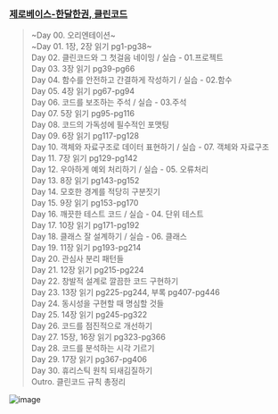 ### [제로베이스-한달한권, 클린코드](https://zero-base.co.kr/category_dev_camp/cleancode_1book)

> ~Day 00. 오리엔테이션~   
> ~Day 01. 1장, 2장 읽기 pg1-pg38~  
> Day 02. 클린코드와 그 첫걸음 네이밍 / 실습 - 01.프로젝트  
> Day 03. 3장 읽기 pg39-pg66  
> Day 04. 함수를 안전하고 간결하게 작성하기 / 실습 - 02.함수  
> Day 05. 4장 읽기 pg67-pg94  
> Day 06. 코드를 보조하는 주석 / 실습 - 03.주석  
> Day 07. 5장 읽기 pg95-pg116  
> Day 08. 코드의 가독성에 필수적인 포맷팅  
> Day 09. 6장 읽기 pg117-pg128  
> Day 10. 객체와 자료구조로 데이터 표현하기 / 실습 - 07. 객체와 자료구조  
> Day 11. 7장 읽기 pg129-pg142  
> Day 12. 우아하게 예외 처리하기 / 실습 - 05. 오류처리  
> Day 13. 8장 읽기 pg143-pg152  
> Day 14. 모호한 경계를 적당히 구분짓기  
> Day 15. 9장 읽기 pg153-pg170  
> Day 16. 깨끗한 테스트 코드 / 실습 - 04. 단위 테스트  
> Day 17. 10장 읽기 pg171-pg192  
> Day 18. 클래스 잘 설계하기 / 실습 - 06. 클래스  
> Day 19. 11장 읽기 pg193-pg214  
> Day 20. 관심사 분리 패턴들  
> Day 21. 12장 읽기 pg215-pg224  
> Day 22. 창발적 설계로 깔끔한 코드 구현하기   
> Day 23. 13장 읽기 pg225-pg244, 부록 pg407-pg446  
> Day 24. 동시성을 구현할 때 명심할 것들  
> Day 25. 14장 읽기 pg245-pg322  
> Day 26. 코드를 점진적으로 개선하기  
> Day 27. 15장, 16장 읽기 pg323-pg366  
> Day 28. 코드를 분석하는 시각 기르기  
> Day 29. 17장 읽기 pg367-pg406  
> Day 30. 휴리스틱 원칙 되새김질하기  
> Outro. 클린코드 규칙 총정리  



![image](https://user-images.githubusercontent.com/43161245/163822038-1ed52cdd-5ca0-4ba6-92cc-0760a9e0f8d8.png)
